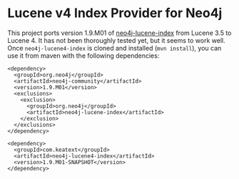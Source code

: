 
Lucene v4 Index Provider for Neo4j
==================================

This project ports version 1.9.M01 of
[neo4j-lucene-index](https://github.com/neo4j/community/tree/master/lucene-index)
from Lucene 3.5 to Lucene 4. It has not been thoroughly tested yet, but it seems
to work well. Once `neo4j-lucene4-index` is cloned and installed (`mvn
install`), you can use it from maven with the following dependencies:

  ```
  <dependency>
    <groupId>org.neo4j</groupId>
    <artifactId>neo4j-community</artifactId>
    <version>1.9.M01</version>
    <exclusions>
      <exclusion>
        <groupId>org.neo4j</groupId>
        <artifactId>neo4j-lucene-index</artifactId>
      </exclusion>
    </exclusions>
  </dependency>
  
  <dependency>
    <groupId>com.keatext</groupId>
    <artifactId>neo4j-lucene4-index</artifactId>
    <version>1.9.M01-SNAPSHOT</version>
  </dependency>
  ```
